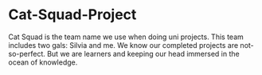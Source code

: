 # Cat-Squad-Project
Cat Squad is the team name we use when doing uni projects. 
This team includes two gals: Silvia and me. 
We know our completed projects are not-so-perfect. 
But we are learners and  keeping our head immersed in the ocean of knowledge.
